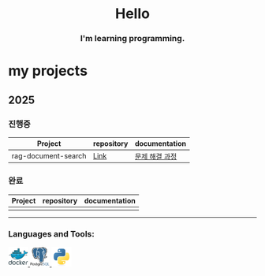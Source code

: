 <h1 align="center">Hello</h1>
<h3 align="center">I'm learning programming.</h3>

# my projects 
## 2025
### 진행중

| Project | repository | documentation |
| ------- | ---------- | ------------- |
| rag-document-search   |    [Link](https://github.com/2siuuuu/rag-document-search)        |      [문제 해결 과정](https://iisu.notion.site/Doc-1ebdbd7caf088091a33cd0f18e8811b0?pvs=4)         |

### 완료
| Project | repository | documentation |
| ------- | ---------- | ------------- |
||||
---
<h3 align="left">Languages and Tools:</h3>
<p align="left"> <a href="https://www.docker.com/" target="_blank" rel="noreferrer"> <img src="https://raw.githubusercontent.com/devicons/devicon/master/icons/docker/docker-original-wordmark.svg" alt="docker" width="40" height="40"/> </a> <a href="https://www.postgresql.org" target="_blank" rel="noreferrer"> <img src="https://raw.githubusercontent.com/devicons/devicon/master/icons/postgresql/postgresql-original-wordmark.svg" alt="postgresql" width="40" height="40"/> </a> <a href="https://www.python.org" target="_blank" rel="noreferrer"> <img src="https://raw.githubusercontent.com/devicons/devicon/master/icons/python/python-original.svg" alt="python" width="40" height="40"/> </a> </p>
